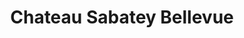 ---
title: "Chateau Sabatey Bellevue"
url: /naujan-et-postiac/chateau-sabatey-bellevue/
shop: Spirituosen
---